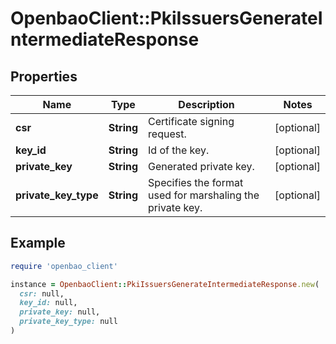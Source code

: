 # OpenbaoClient::PkiIssuersGenerateIntermediateResponse

## Properties

| Name | Type | Description | Notes |
| ---- | ---- | ----------- | ----- |
| **csr** | **String** | Certificate signing request. | [optional] |
| **key_id** | **String** | Id of the key. | [optional] |
| **private_key** | **String** | Generated private key. | [optional] |
| **private_key_type** | **String** | Specifies the format used for marshaling the private key. | [optional] |

## Example

```ruby
require 'openbao_client'

instance = OpenbaoClient::PkiIssuersGenerateIntermediateResponse.new(
  csr: null,
  key_id: null,
  private_key: null,
  private_key_type: null
)
```

